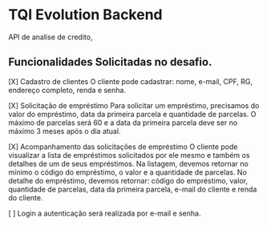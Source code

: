 # TQI Evolution Backend
API de analise de credito, 

## Funcionalidades Solicitadas no desafio.
[X] Cadastro de clientes
O cliente pode cadastrar: nome, e-mail, CPF, RG, endereço completo, renda e senha.

[X] Solicitação de empréstimo
Para solicitar um empréstimo, precisamos do valor do empréstimo, data da primeira parcela e quantidade de parcelas.
O máximo de parcelas será 60 e a data da primeira parcela deve ser no máximo 3 meses após o dia atual.

[X] Acompanhamento das solicitações de empréstimo
O cliente pode visualizar a lista de empréstimos solicitados por ele mesmo e também os detalhes de um de seus empréstimos.
Na listagem, devemos retornar no mínimo o código do empréstimo, o valor e a quantidade de parcelas.
No detalhe do empréstimo, devemos retornar: código do empréstimo, valor, quantidade de parcelas, data da primeira parcela, 
e-mail do cliente e renda do cliente.

[ ] Login a autenticação será realizada por e-mail e senha.